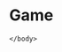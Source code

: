 <!DOCTYPE html>
<html>
    <head>
        <h1>Game</h1>
        <script type="text/javascript" src="phaser.min.js"></script>
        <script type="text/javascript" src="loadingScene.js"></script>
        <script type="text/javascript" src="menuScene.js"></script>
        <script type="text/javascript" src="hostScene.js"></script>
        <script type="text/javascript" src="joinScene.js"></script>
        <script type="text/javascript" src="game.js"></script>
    </head>
    <body>
        
    </body>
</html>